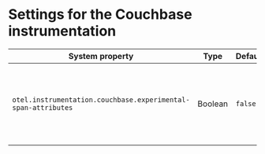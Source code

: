 # Settings for the Couchbase instrumentation

| System property                                               | Type    | Default | Description                                                                                               |
| ------------------------------------------------------------- | ------- | ------- | --------------------------------------------------------------------------------------------------------- |
| `otel.instrumentation.couchbase.experimental-span-attributes` | Boolean | `false` | Enables the capture of experimental span attributes (for version 2.6 and higher of this instrumentation). |

